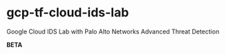 # gcp-tf-cloud-ids-lab
Google Cloud IDS Lab with Palo Alto Networks Advanced Threat Detection

**BETA**